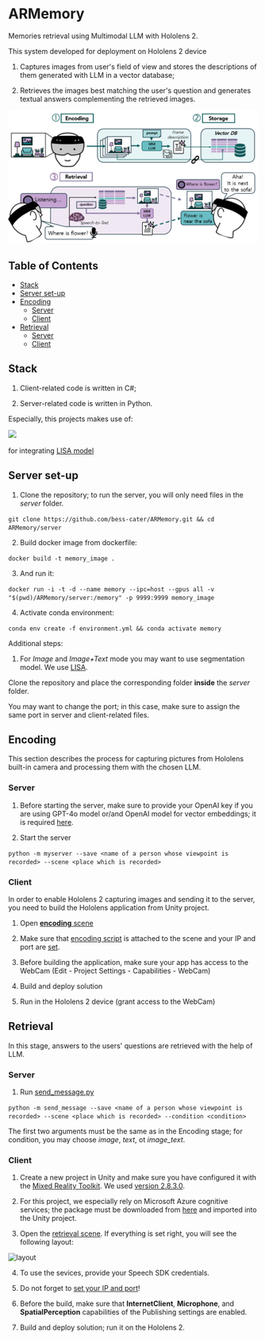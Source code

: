 # ARMemory
Memories retrieval using Multimodal LLM with Hololens 2.

This system developed for deployment on Hololens 2 device 

1) Captures images from user's field of view and stores the descriptions of them generated with LLM in a vector database;

2) Retrieves the images best matching the user's question and generates textual answers complementing the retrieved images.

![overview](img/overview.png)

## Table of Contents
- [Stack](#stack)
- [Server set-up](#servers)
- [Encoding](#encoding)
    - [Server](#e-server)
    - [Client](#e-server)
- [Retrieval](#retrieval)
    - [Server](#r-server)
    - [Client](#r-server)

## Stack

1) Client-related code is written in C#;

2) Server-related code is written in Python.

Especially, this projects makes use of:

<img src="https://img.shields.io/badge/PyTorch-EE4C2C?style=for-the-badge&logo=pytorch&logoColor=white" />

for integrating [LISA model](https://github.com/dvlab-research/LISA/tree/main)


## Server set-up

1. Clone the repository; to run the server, you will only need files in the *server* folder.

```git clone https://github.com/bess-cater/ARMemory.git && cd ARMemory/server```

2. Build docker image from dockerfile:

```docker build -t memory_image .```

3. And run it:

```docker run -i -t -d --name memory --ipc=host --gpus all -v "$(pwd)/ARMemory/server:/memory" -p 9999:9999 memory_image```

4. Activate conda environment:

```conda env create -f environment.yml && conda activate memory```

Additional steps:

1. For *Image* and *Image+Text* mode you may want to use segmentation model. We use [LISA](https://github.com/dvlab-research/LISA/tree/main).

Clone the repository and place the corresponding folder **inside** the *server* folder.

You may want to change the port; in this case, make sure to assign the same port in server and client-related files.

## Encoding 

This section describes the process for capturing pictures from Hololens built-in camera and processing them with the chosen LLM.

### Server

1. Before starting the server, make sure to provide your OpenAI key if you are using GPT-4o model or/and OpenAI model for vector embeddings;
it is required [here](https://github.com/bess-cater/ARMemory/blob/411f2611bddf089c9fab526e12047ae922e90ac6/server/myserver.py#L167).

2. Start the server

```python -m myserver --save <name of a person whose viewpoint is recorded> --scene <place which is recorded>```

### Client

In order to enable Hololens 2 capturing images and sending it to the server, you need to build the Hololens application from Unity project.

1. Open [**encoding** scene](https://github.com/bess-cater/ARMemory/blob/09007dda99f5df36fecb546ef34f9f129e746d1f/client/Assets/encoding.unity)

2. Make sure that [encoding script](https://github.com/bess-cater/ARMemory/blob/09007dda99f5df36fecb546ef34f9f129e746d1f/client/Assets/myscipts/HololensSender.cs) is attached to the scene and your IP and port are [set](https://github.com/bess-cater/ARMemory/blob/09007dda99f5df36fecb546ef34f9f129e746d1f/client/Assets/myscipts/HololensSender.cs#L21).

3. Before building the application, make sure your app has access to the WebCam (Edit - Project Settings - Capabilities - WebCam)

4. Build and deploy solution

5. Run in the Hololens 2 device (grant access to the WebCam)

## Retrieval

In this stage, answers to the users' questions are retrieved with the help of LLM.

### Server 

1. Run [send_message.py](https://github.com/bess-cater/ARMemory/blob/f78a0cc03d5d60fe30c17de5d33ab57b0dde0744/server/send_message.py)

``` python -m send_message --save <name of a person whose viewpoint is recorded> --scene <place which is recorded> --condition <condition> ```

The first two arguments must be the same as in the Encoding stage; for condition, you may choose *image*, *text*, ot *image_text*.

### Client

1. Create a new project in Unity and make sure you have configured it with the [Mixed Reality Toolkit](https://learn.microsoft.com/en-us/training/modules/mixed-reality-toolkit-project-unity/). We used [version 2.8.3.0](https://github.com/microsoft/MixedRealityToolkit-Unity/releases/).

2. For this project, we especially rely on Microsoft Azure cognitive services; the package must be downloaded from [here](https://learn.microsoft.com/en-us/training/modules/azure-speech-services-tutorials-mrtk/3-exercise-integrate-speech-recognition-transcription) and imported into the Unity project.

3. Open the [retrieval scene](https://github.com/bess-cater/ARMemory/blob/f78a0cc03d5d60fe30c17de5d33ab57b0dde0744/client/scenes/retrieval.unity). If everything is set right, you will see the following layout:

![layout](img/layout.png)

4. To use the sevices, provide your Speech SDK credentials.

5. Do not forget to [set your IP and port](https://github.com/bess-cater/ARMemory/blob/09007dda99f5df36fecb546ef34f9f129e746d1f/client/Assets/myscipts/SocketClient.cs#L42)!

6. Before the build, make sure that **InternetClient**, **Microphone**, and **SpatialPerception** capabilities of the Publishing settings are enabled.

7. Build and deploy solution; run it on the Hololens 2.


